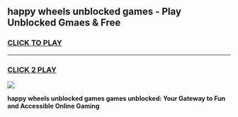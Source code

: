 
## happy wheels unblocked games - Play Unblocked Gmaes & Free
<h3>
<a href="https://premium.freeplayer.one?title=happy_wheels_unblocked_games&ref=19F">CLICK TO PLAY</a></h3>
<hr>

<h3>
<a href="https://premium.freeplayer.one?title=happy_wheels_unblocked_games&ref=19F">CLICK 2 PLAY</a>
  
</h3>

<a href="https://premium.freeplayer.one?title=happy_wheels_unblocked_games&ref=19F/"><img src="https://clearcache.store/games.png"></a>


**happy wheels unblocked games games unblocked: Your Gateway to Fun and Accessible Online Gaming**
